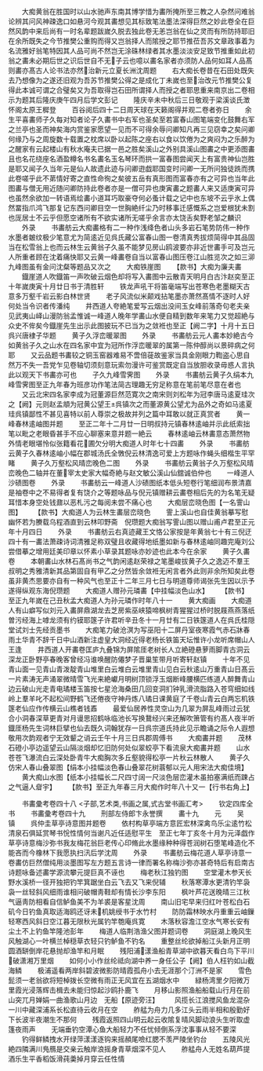 <!-- { "loadSidebar": true } -->
　　大痴黄翁在胜国时以山水驰声东南其博学惜为畵所掩所至三教之人杂然问难翁论辨其问风神疎逸口如悬河今观其畵想见其标致笔法墨法深得巨然之妙此卷全在巨然风韵中来后尚有一时名辈题跋嵗久脱去独此卷无恙岂翁在仙之灵而有所防持耶旧在余所既失之今节推樊公重购而得又岂翁择人而隂授之耶节推莅吾苏文章政事着为名流雅好翁笔特因其人品可尚不然岂无涂硃林绿者其水墨淡淡安足致节推重如此初翁之畵未必期后世之识后世自不无子云也噫以畵名家者亦须防人品何如耳人品髙则畵亦髙古人论书法亦然治新元立夏长洲沈周题
　　右大痴长卷昔在石田处既失去乃想像为之遂还旧观为吾苏节推樊公得之是成化丁未嵗也至治改元节推樊公复得此本诚可谓之合璧矣又为吾取得岂石田所谓择人而授之者耶思重来南京出二卷相示为题其后隆庆庚午四月后学文彭记
　　隆庆辛未中秋后三日敬观于梁溪谈氏澂怀阁太原王穉登
　　百谷阅后四十二日周天球在天籁阁得并观二卷者弥日
　　余生平喜畵师子久每对知者论子久畵书中右军也圣矣至若富春山图笔端变化鼓舞右军之兰亭也圣而神矣海内赏鉴家愿望一见而不可得余辱问卿知凡再三见窃幸之矣问卿何缘乃与之周旋数十载置之枕席以卧以起陈之座右以食以饮倦为之爽闷为之乐醉为之醒家有云起楼山有秋水庵夫已据一邑之胜矣溪山之外别具溪山图畵之中更添图畵且也名花绕座名酒盈樽名书名畵名玉名琴环而拱一富春图尝闻天上有富贵神仙岂胜是耶又闻子久当年元是仙人故遗此迹与问卿逰戯耶国变时问卿一无所问独徒跣而携此卷嗟乎此不苐情好寄之直性命徇之矣彼五岳有真形图而富春亦有之可异也当年此图畵与僧无用近随问卿防持此卷者亦是一僧可异也庚寅畵之题畵人来又适庚寅可异也虽然余欲加一转语焉绘畵小道耳巧取豪夺何必蚤计载之记中也东坡不云乎氷上偶然畱指爪鸿飞那复记东西问卿目空一世胸絶纤尘乃时移事迁感慨系之岂爱根犹未割也厐居士不云乎但愿空诸所有不欲实诸所无嗟乎余言亦太饶舌矣野老邹之麟识
　　外录
　　书畵舫云大痴畵格有二一种作浅绛色者山头多岩石笔势防伟一种作水墨者皴纹极少笔意尤为简逺近见呉氏藏公富春山图一卷清真秀拔烦简得中其品固当在松雪翁上也而云林生云黄翁子久虽不能梦见房山鸥波要亦非近世畵手可及岂元人所重者顾在沈着痛快耶又云黄一峰畵卷自当以富春山图压卷江山胜览次之如三泖九峰图虽有金问沈粲等题品又次之
　　大痴铁崖图
　　【款书】大痴为廉夫畵
　　鐡崖道人吹鐡笛一声吹破云烟色却将写入畵图中云散青天明月白古汴赵奕至正十年嵗庚寅十月廿日书于清胜轩
　　铁龙声吼干将笛毫端写出苍寒色老墨糊天古意多万壑千岩云影白林世贤
　　老子风流似米颠戏拈笔墨亦萧然髙情不逐时人好何处当令识者传潘纯
　　井西道人夸絶笔爱写云烟出没间玉女峰前落奇句老夫亲见武夷山峄山漫防翁孟惟诚一峰道人晚年学畵山水便自精到数年来笔力又觉超絶与众史不侔矣今鐡崖先生出示此图披玩不已当为之敛袵也至正【阙二字】十月十五日呉兴唐棣子华题
　　黄子久浮峦暖翠图
　　外录
　　书畵舫云元人畵本妙絶古今如黄翁子久之山水在四名家中宜为冠所作浮峦暖翠的属第一陈仲醇尚以景碎病之何耶
　　又云品题书畵较之铜玉窑器难易不啻倍蓰故鉴家当具金刚眼力鞫盗心思自然万不失一吾党乍见卷轴切须刻意玩索勿漫许可鉴赏既定自当放胆收录毋惑人言执此以观天下书畵亦可也
　　子久九峰雪霁图
　　外录
　　书畵舫云黄子久绢本九峰雪霁图至正九年春为班彦功作笔法简古理趣无穷足称意在笔前笔尽意在者也
　　又云北宋四名家李成为冠董源巨然范寛次之南宋则刘松年为冠李唐马逺夏珪次之【阙】元则赵孟頫为冠黄公望王呉镇次之而董源黄公望尤为品外之奇如马逺夏珪呉镇鄙性不甚见喜特以前人尊崇之极故并列之篇中耳敢以就正真赏者
　　黄一峰春林逺岫图并题
　　至正二年十二月廿一日明叔持元镇春林逺岫并示此纸索拙笔以毗之老眼昏甚手不应心聊塞来意并题一絶云
　　春林逺岫云林畵意态萧然物外情老眼堪怜似张籍看花圃欠分明大痴道人时年七十四畵
　　外录
　　书畵舫云黄子久春林逺岫小幅在郡城汤氏全斆倪云林清逸可爱上方题咏作蝇头细楷生平罕睹
　　黄子久万壑松风晴峦晚色二图
　　外录
　　书畵舫云黄翁子久万壑松风晴峦晚色二轴并在董宰太史家大幅奇絶与赵文敏公溪山仙舘诚伯仲也
　　一峰道人沙碛图卷
　　外录
　　书畵舫云一峰道人沙碛图纸本低头短卷行笔细润布景清嘉是袖卷中之不易得者复有饶介之等题咏品与倪元镇赠耕云畵卷相后先的为名笔无疑耳惜本身空处钱鼐以恶札污之每阅未尝不痛心也
　　大痴层峦晓色图【一名霅山图】
　　【款书】大痴道人为云林生畵层峦晓色
　　霅上溪山也自佳黄翁摹写慰幽怀若为賸载乌程酒直到云林叩野斋　倪瓒题大痴翁写霅山图以赠山甫卢君至正元年十月四日
　　外录
　　书畵舫云右真迹藏王文恪公家按是年黄翁七十有三倪迂四十有一畵法萧疎诗词清雅足称双璧且收藏得地纸墨如新与春林逺岫同趣完庵刘公尝借摹之增用廷美印章以怀素小草录其题咏亦妙迹也此本今在余家
　　黄子久畵卷
　　本朝畵山水林石髙尚书之气韵闲逺赵荣禄之笔墨峻拔黄子久之逸迈不羣王叔明之秀雅清新其品第固自有甲乙之分然皆余敛袵无闲言者外此则非余所知矣此卷虽非黄杰思要亦自有一种风气也至正十二年三月七日与明道尊师谒张先生因以示予遂得纵观东海倪瓒题
　　大痴道人赠孙元璘畵【中挂幅淡色山水】
　　【款书】至正九年嵗在己丑秋孟大痴道人为孙元璘作时年八十一
　　黄大痴画
　　大痴道人有山癖写似刘元入畵屏鼎湖龙去芝房紫巫峡猿啼枫树青猩猩过桥时脱屐燕燕落纸曽污经海上嘑龙须有约镆耶篴子许君听辛丑冬十一月廿有二日铁篴道人在呉氏桂隠堂试刘士先经贡墨书
　　大痴笔力破沧溟为写巫阳十二屏丹室夜寒霞气赤石牀春雨土华青不辞千日中山酒新注虚皇大洞经近得老杨长铁笛天坛惟许小龙听席帽山人王逢
　　井西道人开畵卷匡庐九叠锦为屏隂厓老树长人立絶磴悬萝雨脚青古洞云深龙正卧野亭春晚客曾经冯谁唤醒防僊梦子晋巢笙带月听寄轩赵镇
　　十年不见青山面一见青山青泼靛青山堆里白云堆白云堆里青山见白云秋逺山万重青山日髙云一片素涛无声涌翠微晴雪飞光来絶巘月明树顶锁浮玉烟断峰腰横匹练道人醉舞青山边云破山光走青电璚楼玉笛按七星沧海桑田几回变洞扪钟乳滑流脂路入苍穹细如线岭上羣羊叱不起松间野鹤飞还倦夜守神丹炼八璚日课黄庭了千卷山青云白两忘机铁篴老仙应作传横云山樵者钱鼒
　　最爱仙居养性灵空山为几翠为屏乱峰雨过云犹合小洞春深草更青对月谩思招鹤咏临池长写换鵞经兴来还解吹箫管有约髙人夜半听鐡厓杨先生词林巨擘也仙去既久词翰犹存一日呉宗道氏持此见示瞻诵之际令人遐想敬用次韵观者宁无效颦之诮云壬午十月三日呉郡周傅书
　　大痴畵并题
　　茂林石磴小亭边遥望云山隔淡烟却忆旧防何处似翠蛟亭下看流泉大痴畵并题
　　山水苍苍飞瀑流白云深处卧青牛大痴胸次多丘壑貌得松亭一片秋云林散人
　　黄子久仿宋人春山叠翠图【绢本小挂幅淡色春山叠翠花树蓊郁以元人用宋法大痴佳境】
　　黄大痴山水图【纸本小挂幅长二尺四寸阔一尺淡色层峦灌木虽拍塞满纸而踈占之气逼人睂宇】
　　【款书】至正九年春三月大痴作时年八十又一【行书右角上】















　　书畵彚考卷四十八
<子部,艺术类,书画之属,式古堂书画汇考>
　　钦定四库全书
　　书畵彚考卷四十九
　　刑部左侍郎卞永誉撰
　　畵十九
　　元
　　吴　镇
　　呉仲圭草亭诗意图并题卷
　　依村构草亭端方意匠宏林深禽鸟乐尘逺竹松清泉石俱延赏琴书恱性情何当谢凡近任适慰平生　至正七年丁亥冬十月为元泽戯作草亭诗意梅沙弥书我友梅花翁巨老传心印脩此水墨缘种种得苍润树石堕笔峰造化不能吝而今橡林下我愿执扫汛后学沈周
　　外录
　　书畵舫云梅花道人草亭诗意一卷畵仿巨然僧纯用淡墨图写左方题五言诗一律而署名称梅沙弥亦甚奇特后有启南古诗题咏备述畵学源流攀元提巨真不诬也
　　梅老秋江独钓图
　　空堂灌木参天长野水溪桥一径开独把钓竿箕踞坐白云飞去又飞来倪辅
　　秋落寒潭水更清钓竿袅袅一丝轻斜风细雨谁相问破帽靑鞋却有情长沙李东阳
　　枫叶芦花送晚晴三江秋气逼靑防相看自信鲈鱼美不为羊裘是客星沈周
　　南山旧宅早来归红叶苍松白石矶今日钓鱼真取适海鸥还讶未机姚绶书于水竹村
　　防防霜林映水丹重重云岫鏁轻寒西风斜日空江暮无限秋光属钓竿匏庵呉寛
　　木落秋容澹江空水气寒长安有尘土不上钓鱼竿隆池彭年
　　梅道人临荆浩渔父图并题词卷
　　洞庭湖上晚风生风触湖心一叶横兰棹穏草衣轻只钓鲈鱼不钓名
　　重整丝纶欲掉船江头新月正明圆酒缾倒岸花悬抛却渔竿和月眠
　　残阳浦漾渔船青草湖中欲暮天看白鸟下平川破潇湘万里烟
　　如何小小作丝纶祗向湖中养一身任公子【阙】伯人枉钓如山截海鳞
　　极浦遥看两岸斜碧波微影防晴霞孤舟小去无涯那个汀洲不是家
　　雪色髭须一老翁欲将短棹拨长空微有雨正无风宜在五湖烟水中
　　緑杨湾里夕阳微万里霞光浸落辉击楫去未能归惊起沙鸥扑鹿飞
　　月移山影照渔船船载山行月在前山突兀月婵娟一曲渔歌山月边　无船【原迹旁汪】
　　风揽长江浪搅风鱼龙混杂一川中藏深浦系长松直待云收月在空
　　舴艋为舟力几多江头云雨半相和殷勤好下长波半夜潮生不那何
　　残霞返照四山明云起云收隂复晴风脚动浪头生听取虚篷夜雨声
　　无端垂钓空潭心鱼大船轻力不任忧倾倒系浮沈事事从轻不要深
　　钓得鲜鳞拽水开绿萍漾漾逐钩来摇頳尾噞红腮不羡严陵坐钓台
　　五陵风光絶四隣满川鳬鴈是交亲云触岸浪摇身青草烟深不见人
　　舴艋舟人无姓名葫芦提酒乐生平香稻饭滑莼羮掉月穿云任性情
